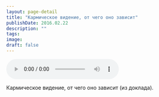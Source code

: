 ```yaml
---
layout: page-detail
title: "Кармическое видение, от чего оно зависит"
publishDate: 2016.02.22
description: ""
tags:
image:
draft: false
---
```


<audio title="2016.02.22 - Кармическое видение, от чего оно зависит.mp3" src="/upload/iblock/551/551f188215f0ac1b19360a303da57c83.mp3" controls=""></audio>

 Кармическое видение, от чего оно зависит (из доклада). 

  
